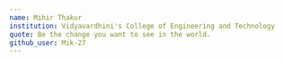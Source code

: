 ```yaml
---
name: Mihir Thakur
institution: Vidyavardhini's College of Engineering and Technology
quote: Be the change you want to see in the world.
github_user: Mik-27
---
```

